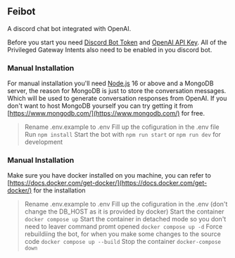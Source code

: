 ## Feibot

A discord chat bot integrated with OpenAI.

Before you start you need [Discord Bot Token](https://discord.com/developers/docs/getting-started#creating-an-app) and [OpenAI API Key](https://openai.com/api/).
All of the Privileged Gateway Intents also need to be enabled in you discord bot.

### Manual Installation
For manual installation you'll need [Node.js](https://nodejs.org/en/) 16 or above and a MongoDB server,
the reason for MongoDB is just to store the conversation messages. Which will be used to generate conversation responses from OpenAI.
If you don't want to host MongoDB yourself you can try getting it from [https://www.mongodb.com/](https://www.mongodb.com/) for free.

> Rename .env.example to .env
> Fill up the cofiguration in the .env file
> Run `npm install`
> Start the bot with `npm run start` or `npm run dev` for development

### Manual Installation
Make sure you have docker installed on you machine, you can refer to [https://docs.docker.com/get-docker/](https://docs.docker.com/get-docker/) for the installation

> Rename .env.example to .env
> Fill up the cofiguration in the .env (don't change the DB_HOST as it is provided by docker)
> Start the container `docker compose up`
> Start the container in detached mode so you don't need to leaver command promt opened `docker compose up -d`
> Force rebuildiing the bot, for when you make some changes to the source code `docker compose up --build`
> Stop the container `docker-compose down`